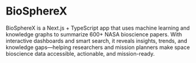 # BioSphereX
BioSphereX is a Next.js + TypeScript app that uses machine learning and knowledge graphs to summarize 600+ NASA bioscience papers. With interactive dashboards and smart search, it reveals insights, trends, and knowledge gaps—helping researchers and mission planners make space bioscience data accessible, actionable, and mission-ready.
